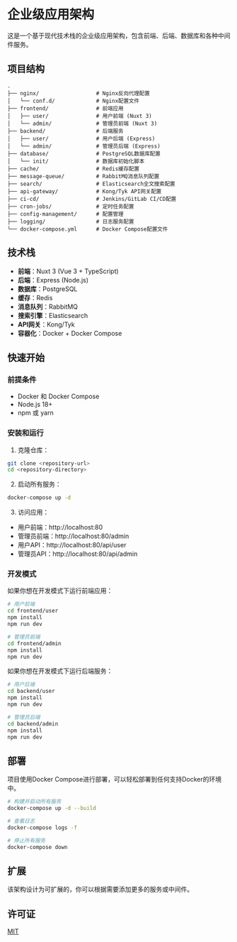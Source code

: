 # 企业级应用架构

这是一个基于现代技术栈的企业级应用架构，包含前端、后端、数据库和各种中间件服务。

## 项目结构

```
.
├── nginx/                  # Nginx反向代理配置
│   └── conf.d/             # Nginx配置文件
├── frontend/               # 前端应用
│   ├── user/               # 用户前端 (Nuxt 3)
│   └── admin/              # 管理员前端 (Nuxt 3)
├── backend/                # 后端服务
│   ├── user/               # 用户后端 (Express)
│   └── admin/              # 管理员后端 (Express)
├── database/               # PostgreSQL数据库配置
│   └── init/               # 数据库初始化脚本
├── cache/                  # Redis缓存配置
├── message-queue/          # RabbitMQ消息队列配置
├── search/                 # Elasticsearch全文搜索配置
├── api-gateway/            # Kong/Tyk API网关配置
├── ci-cd/                  # Jenkins/GitLab CI/CD配置
├── cron-jobs/              # 定时任务配置
├── config-management/      # 配置管理
├── logging/                # 日志服务配置
└── docker-compose.yml      # Docker Compose配置文件
```

## 技术栈

- **前端**：Nuxt 3 (Vue 3 + TypeScript)
- **后端**：Express (Node.js)
- **数据库**：PostgreSQL
- **缓存**：Redis
- **消息队列**：RabbitMQ
- **搜索引擎**：Elasticsearch
- **API网关**：Kong/Tyk
- **容器化**：Docker + Docker Compose

## 快速开始

### 前提条件

- Docker 和 Docker Compose
- Node.js 18+
- npm 或 yarn

### 安装和运行

1. 克隆仓库：

```bash
git clone <repository-url>
cd <repository-directory>
```

2. 启动所有服务：

```bash
docker-compose up -d
```

3. 访问应用：

- 用户前端：http://localhost:80
- 管理员前端：http://localhost:80/admin
- 用户API：http://localhost:80/api/user
- 管理员API：http://localhost:80/api/admin

### 开发模式

如果你想在开发模式下运行前端应用：

```bash
# 用户前端
cd frontend/user
npm install
npm run dev

# 管理员前端
cd frontend/admin
npm install
npm run dev
```

如果你想在开发模式下运行后端服务：

```bash
# 用户后端
cd backend/user
npm install
npm run dev

# 管理员后端
cd backend/admin
npm install
npm run dev
```

## 部署

项目使用Docker Compose进行部署，可以轻松部署到任何支持Docker的环境中。

```bash
# 构建并启动所有服务
docker-compose up -d --build

# 查看日志
docker-compose logs -f

# 停止所有服务
docker-compose down
```

## 扩展

该架构设计为可扩展的，你可以根据需要添加更多的服务或中间件。

## 许可证

[MIT](LICENSE)
